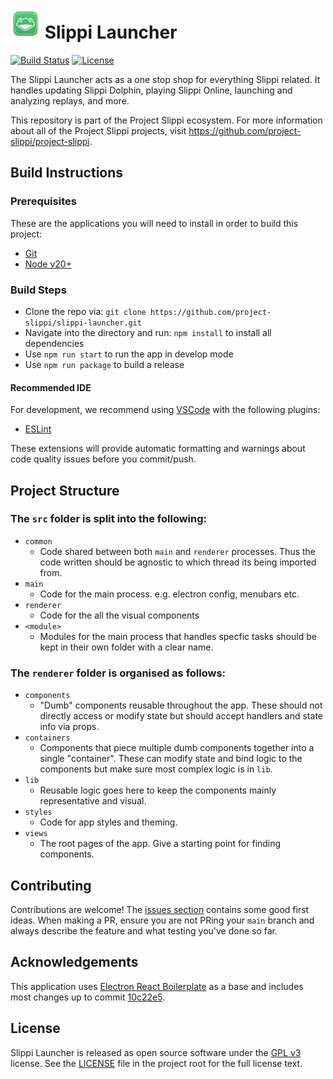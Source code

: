 # ![Launcher icon](assets/icons/48x48.png) Slippi Launcher

[![Build Status](https://github.com/project-slippi/slippi-launcher/workflows/build/badge.svg)](https://github.com/project-slippi/slippi-launcher/actions?workflow=build)
[![License](https://img.shields.io/badge/license-GPLv3-blue)](https://github.com/project-slippi/slippi-launcher/blob/master/LICENSE)

The Slippi Launcher acts as a one stop shop for everything Slippi related. It handles updating Slippi Dolphin, playing Slippi Online, launching and analyzing replays, and more.

This repository is part of the Project Slippi ecosystem. For more information about all of the Project Slippi projects, visit https://github.com/project-slippi/project-slippi.

## Build Instructions

### Prerequisites

These are the applications you will need to install in order to build this project:

- [Git](https://git-scm.com/downloads)
- [Node v20+](https://nodejs.org/en/)

### Build Steps

- Clone the repo via: `git clone https://github.com/project-slippi/slippi-launcher.git`
- Navigate into the directory and run: `npm install` to install all dependencies
- Use `npm run start` to run the app in develop mode
- Use `npm run package` to build a release

#### Recommended IDE

For development, we recommend using [VSCode](https://code.visualstudio.com/) with the following plugins:

- [ESLint](https://marketplace.visualstudio.com/items?itemName=dbaeumer.vscode-eslint)

These extensions will provide automatic formatting and warnings about code quality issues before you commit/push.

## Project Structure

### The `src` folder is split into the following:

- `common`
  - Code shared between both `main` and `renderer` processes. Thus the code written should be agnostic to which thread its being imported from.
- `main`
  - Code for the main process. e.g. electron config, menubars etc.
- `renderer`
  - Code for the all the visual components
- `<module>`
  - Modules for the main process that handles specfic tasks should be kept in their own folder with a clear name.

### The `renderer` folder is organised as follows:

- `components`
  - "Dumb" components reusable throughout the app. These should not directly access or modify state but should accept handlers and state info via props.
- `containers`
  - Components that piece multiple dumb components together into a single "container". These can modify state and bind logic to the components but make sure most complex logic is in `lib`.
- `lib`
  - Reusable logic goes here to keep the components mainly representative and visual.
- `styles`
  - Code for app styles and theming.
- `views`
  - The root pages of the app. Give a starting point for finding components.

## Contributing

Contributions are welcome! The [issues section](https://github.com/project-slippi/slippi-launcher/issues) contains some good first ideas. When making a PR, ensure you are not PRing your `main` branch and always describe the feature and what testing you've done so far.

## Acknowledgements

This application uses [Electron React Boilerplate](https://github.com/electron-react-boilerplate/electron-react-boilerplate) as a base and includes most changes up to commit [10c22e5](https://github.com/electron-react-boilerplate/electron-react-boilerplate/commit/10c22e5).

## License

Slippi Launcher is released as open source software under the [GPL v3](https://opensource.org/licenses/gpl-3.0.html) license. See the [LICENSE](./LICENSE) file in the project root for the full license text.
